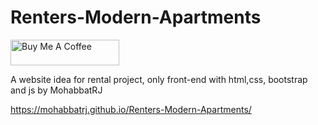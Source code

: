 # Renters-Modern-Apartments
<a href="https://www.buymeacoffee.com/mohabbatrj" target="_blank"><img src="https://cdn.buymeacoffee.com/buttons/default-orange.png" alt="Buy Me A Coffee" height="41" width="174"></a>

A website idea for rental project, only front-end with html,css, bootstrap and js by MohabbatRJ

https://mohabbatrj.github.io/Renters-Modern-Apartments/
